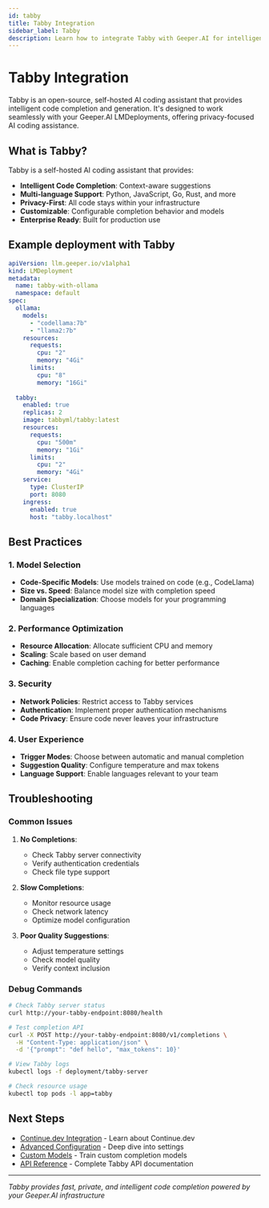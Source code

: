```yaml
---
id: tabby
title: Tabby Integration
sidebar_label: Tabby
description: Learn how to integrate Tabby with Geeper.AI for intelligent code completion
---
```


# Tabby Integration

Tabby is an open-source, self-hosted AI coding assistant that provides intelligent code completion and generation. It's designed to work seamlessly with your Geeper.AI LMDeployments, offering privacy-focused AI coding assistance.

## What is Tabby?

Tabby is a self-hosted AI coding assistant that provides:

- **Intelligent Code Completion**: Context-aware suggestions
- **Multi-language Support**: Python, JavaScript, Go, Rust, and more
- **Privacy-First**: All code stays within your infrastructure
- **Customizable**: Configurable completion behavior and models
- **Enterprise Ready**: Built for production use

## Example deployment with Tabby

```yaml
apiVersion: llm.geeper.io/v1alpha1
kind: LMDeployment
metadata:
  name: tabby-with-ollama
  namespace: default
spec:
  ollama:
    models:
      - "codellama:7b"
      - "llama2:7b"
    resources:
      requests:
        cpu: "2"
        memory: "4Gi"
      limits:
        cpu: "8"
        memory: "16Gi"
  
  tabby:
    enabled: true
    replicas: 2
    image: tabbyml/tabby:latest
    resources:
      requests:
        cpu: "500m"
        memory: "1Gi"
      limits:
        cpu: "2"
        memory: "4Gi"
    service:
      type: ClusterIP
      port: 8080
    ingress:
      enabled: true
      host: "tabby.localhost"
```

## Best Practices

### 1. Model Selection
- **Code-Specific Models**: Use models trained on code (e.g., CodeLlama)
- **Size vs. Speed**: Balance model size with completion speed
- **Domain Specialization**: Choose models for your programming languages

### 2. Performance Optimization
- **Resource Allocation**: Allocate sufficient CPU and memory
- **Scaling**: Scale based on user demand
- **Caching**: Enable completion caching for better performance

### 3. Security
- **Network Policies**: Restrict access to Tabby services
- **Authentication**: Implement proper authentication mechanisms
- **Code Privacy**: Ensure code never leaves your infrastructure

### 4. User Experience
- **Trigger Modes**: Choose between automatic and manual completion
- **Suggestion Quality**: Configure temperature and max tokens
- **Language Support**: Enable languages relevant to your team

## Troubleshooting

### Common Issues

1. **No Completions**:
   - Check Tabby server connectivity
   - Verify authentication credentials
   - Check file type support

2. **Slow Completions**:
   - Monitor resource usage
   - Check network latency
   - Optimize model configuration

3. **Poor Quality Suggestions**:
   - Adjust temperature settings
   - Check model quality
   - Verify context inclusion

### Debug Commands

```bash
# Check Tabby server status
curl http://your-tabby-endpoint:8080/health

# Test completion API
curl -X POST http://your-tabby-endpoint:8080/v1/completions \
  -H "Content-Type: application/json" \
  -d '{"prompt": "def hello", "max_tokens": 10}'

# View Tabby logs
kubectl logs -f deployment/tabby-server

# Check resource usage
kubectl top pods -l app=tabby
```

## Next Steps

- [Continue.dev Integration](/docs/coding-assistants/continue-dev) - Learn about Continue.dev
- [Advanced Configuration](/docs/coding-assistants/advanced-config) - Deep dive into settings
- [Custom Models](/docs/coding-assistants/custom-models) - Train custom completion models
- [API Reference](/docs/api/tabby) - Complete Tabby API documentation

---

*Tabby provides fast, private, and intelligent code completion powered by your Geeper.AI infrastructure*